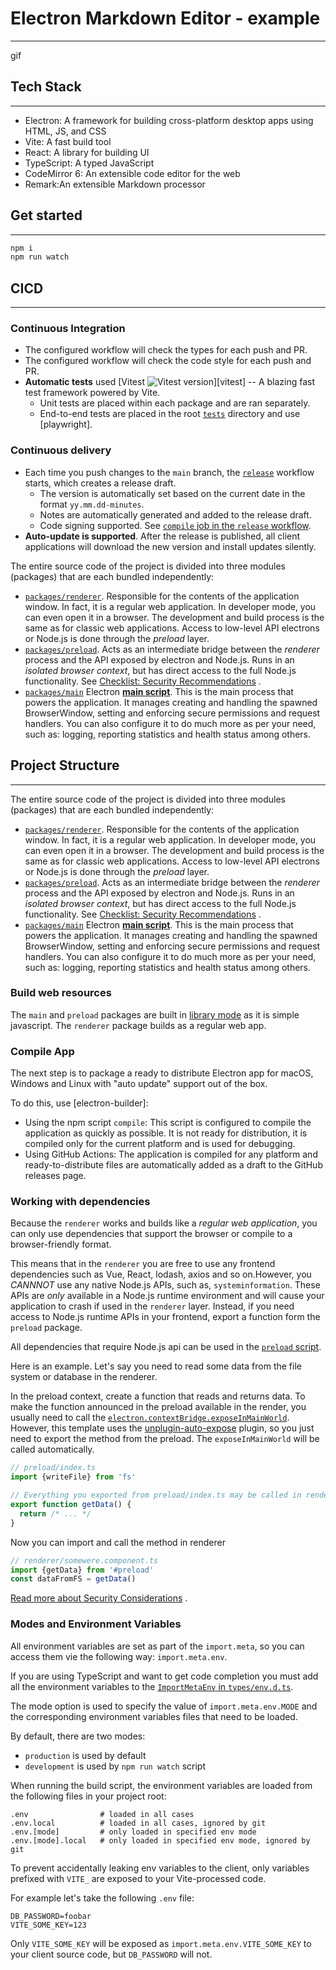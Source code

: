 # Electron Markdown Editor - example
----
gif 

## Tech Stack
---
- Electron: A framework for building cross-platform desktop apps using HTML, JS, and CSS
- Vite: A fast build tool
- React: A library for building UI
- TypeScript: A typed JavaScript
- CodeMirror 6: An extensible code editor for the web
- Remark:An extensible Markdown processor

## Get started
--- 
```bash
npm i 
npm run watch
```

## CICD
---
### Continuous Integration

- The configured workflow will check the types for each push and PR.
- The configured workflow will check the code style for each push and PR.
- **Automatic tests**
  used [Vitest ![Vitest version](https://img.shields.io/github/package-json/dependency-version/cawa-93/vite-electron-builder/dev/vitest?label=%20&color=yellow)][vitest]
  -- A blazing fast test framework powered by Vite.
  - Unit tests are placed within each package and are ran separately.
  - End-to-end tests are placed in the root [`tests`](tests) directory and use [playwright].

### Continuous delivery

- Each time you push changes to the `main` branch, the [`release`](.github/workflows/release.yml) workflow starts, which
  creates a release draft.
  - The version is automatically set based on the current date in the format `yy.mm.dd-minutes`.
  - Notes are automatically generated and added to the release draft.
  - Code signing supported. See [`compile` job in the `release` workflow](.github/workflows/release.yml).
- **Auto-update is supported**. After the release is published, all client applications will download the new version
  and install updates silently.


The entire source code of the project is divided into three modules (packages) that are each bundled independently:

- [`packages/renderer`](packages/renderer). Responsible for the contents of the application window. In fact, it is a
  regular web application. In developer mode, you can even open it in a browser. The development and build process is
  the same as for classic web applications. Access to low-level API electrons or Node.js is done through the _preload_
  layer.
- [`packages/preload`](packages/preload). Acts as an intermediate bridge between the _renderer_ process and the API
  exposed by electron and Node.js. Runs in an _isolated browser context_, but has direct access to the full Node.js
  functionality.
  See [Checklist: Security Recommendations](https://www.electronjs.org/docs/tutorial/security#2-do-not-enable-nodejs-integration-for-remote-content)
  .
- [`packages/main`](packages/main)
  Electron [**main script**](https://www.electronjs.org/docs/tutorial/quick-start#create-the-main-script-file). This is
  the main process that powers the application. It manages creating and handling the spawned BrowserWindow, setting and
  enforcing secure permissions and request handlers. You can also configure it to do much more as per your need, such
  as: logging, reporting statistics and health status among others.

## Project Structure
---
The entire source code of the project is divided into three modules (packages) that are each bundled independently:

- [`packages/renderer`](packages/renderer). Responsible for the contents of the application window. In fact, it is a
  regular web application. In developer mode, you can even open it in a browser. The development and build process is
  the same as for classic web applications. Access to low-level API electrons or Node.js is done through the _preload_
  layer.
- [`packages/preload`](packages/preload). Acts as an intermediate bridge between the _renderer_ process and the API
  exposed by electron and Node.js. Runs in an _isolated browser context_, but has direct access to the full Node.js
  functionality.
  See [Checklist: Security Recommendations](https://www.electronjs.org/docs/tutorial/security#2-do-not-enable-nodejs-integration-for-remote-content)
  .
- [`packages/main`](packages/main)
  Electron [**main script**](https://www.electronjs.org/docs/tutorial/quick-start#create-the-main-script-file). This is
  the main process that powers the application. It manages creating and handling the spawned BrowserWindow, setting and
  enforcing secure permissions and request handlers. You can also configure it to do much more as per your need, such
  as: logging, reporting statistics and health status among others.

### Build web resources

The `main` and `preload` packages are built in [library mode](https://vitejs.dev/guide/build.html#library-mode) as it is
simple javascript.
The `renderer` package builds as a regular web app.

### Compile App

The next step is to package a ready to distribute Electron app for macOS, Windows and Linux with "auto update" support
out of the box.

To do this, use [electron-builder]:

- Using the npm script `compile`: This script is configured to compile the application as quickly as possible. It is not
  ready for distribution, it is compiled only for the current platform and is used for debugging.
- Using GitHub Actions: The application is compiled for any platform and ready-to-distribute files are automatically
  added as a draft to the GitHub releases page.

### Working with dependencies

Because the `renderer` works and builds like a _regular web application_, you can only use dependencies that support the
browser or compile to a browser-friendly format.

This means that in the `renderer` you are free to use any frontend dependencies such as Vue, React, lodash, axios and so
on.However, you _CANNNOT_ use any native Node.js APIs, such as, `systeminformation`. These APIs are _only_ available in
a Node.js runtime environment and will cause your application to crash if used in the `renderer` layer. Instead, if you
need access to Node.js runtime APIs in your frontend, export a function form the `preload` package.

All dependencies that require Node.js api can be used in
the [`preload` script](https://www.electronjs.org/docs/latest/tutorial/process-model#preload-scripts).

Here is an example. Let's say you need to read some data from the file system or database in the renderer.

In the preload context, create a function that reads and returns data. To make the function announced in the preload
available in the render, you usually need to call
the [`electron.contextBridge.exposeInMainWorld`](https://www.electronjs.org/ru/docs/latest/api/context-bridge). However,
this template uses the [unplugin-auto-expose](https://github.com/cawa-93/unplugin-auto-expose) plugin, so you just need
to export the method from the preload. The `exposeInMainWorld` will be called automatically.

```ts
// preload/index.ts
import {writeFile} from 'fs'

// Everything you exported from preload/index.ts may be called in renderer
export function getData() {
  return /* ... */
}
```

Now you can import and call the method in renderer

```ts
// renderer/somewere.component.ts
import {getData} from '#preload'
const dataFromFS = getData()
```

[Read more about Security Considerations](https://www.electronjs.org/docs/tutorial/context-isolation#security-considerations)
.

### Modes and Environment Variables

All environment variables are set as part of the `import.meta`, so you can access them vie the following
way: `import.meta.env`.

If you are using TypeScript and want to get code completion you must add all the environment variables to
the [`ImportMetaEnv` in `types/env.d.ts`](types/env.d.ts).

The mode option is used to specify the value of `import.meta.env.MODE` and the corresponding environment variables files
that need to be loaded.

By default, there are two modes:

- `production` is used by default
- `development` is used by `npm run watch` script

When running the build script, the environment variables are loaded from the following files in your project root:

```
.env                # loaded in all cases
.env.local          # loaded in all cases, ignored by git
.env.[mode]         # only loaded in specified env mode
.env.[mode].local   # only loaded in specified env mode, ignored by git
```

To prevent accidentally leaking env variables to the client, only variables prefixed with `VITE_` are exposed to your
Vite-processed code.

For example let's take the following `.env` file:

```
DB_PASSWORD=foobar
VITE_SOME_KEY=123
```

Only `VITE_SOME_KEY` will be exposed as `import.meta.env.VITE_SOME_KEY` to your client source code, but `DB_PASSWORD`
will not.

